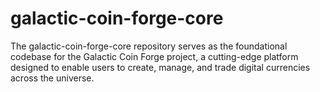 # galactic-coin-forge-core
The galactic-coin-forge-core repository serves as the foundational codebase for the Galactic Coin Forge project, a cutting-edge platform designed to enable users to create, manage, and trade digital currencies across the universe.
